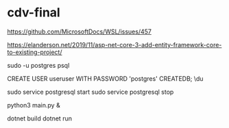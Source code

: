 # cdv-final



https://github.com/MicrosoftDocs/WSL/issues/457

https://elanderson.net/2019/11/asp-net-core-3-add-entity-framework-core-to-existing-project/

sudo -u postgres psql

CREATE USER useruser WITH PASSWORD 'postgres' CREATEDB;
\du

sudo service postgresql start
sudo service postgresql stop



python3 main.py &

dotnet build
dotnet run
